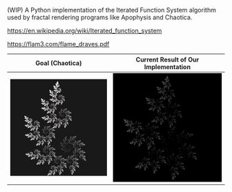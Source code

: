 (WIP) A Python implementation of the Iterated Function System algorithm used by fractal rendering programs like Apophysis and Chaotica.

https://en.wikipedia.org/wiki/Iterated_function_system

https://flam3.com/flame_draves.pdf

Goal (Chaotica) | Current Result of Our Implementation
--- | --- 
![goal1 - Chaotica](https://github.com/lukemcraig/IFS/blob/master/goal1_chaotica.png) | ![result1 - our implementation](https://github.com/lukemcraig/IFS/blob/master/result1.png)
